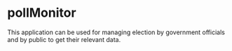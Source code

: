 # pollMonitor
This application can be used for managing election by government officials and by public to get their relevant data.
